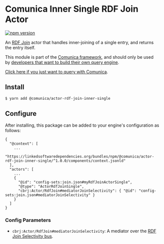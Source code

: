 # Comunica Inner Single RDF Join Actor

[![npm version](https://badge.fury.io/js/%40comunica%2Factor-rdf-join-inner-single.svg)](https://www.npmjs.com/package/@comunica/actor-rdf-join-inner-single)

An [RDF Join](https://github.com/comunica/comunica/tree/master/packages/bus-rdf-join) actor
that handles inner-joining of a single entry, and returns the entry itself.

This module is part of the [Comunica framework](https://github.com/comunica/comunica),
and should only be used by [developers that want to build their own query engine](https://comunica.dev/docs/modify/).

[Click here if you just want to query with Comunica](https://comunica.dev/docs/query/).

## Install

```bash
$ yarn add @comunica/actor-rdf-join-inner-single
```

## Configure

After installing, this package can be added to your engine's configuration as follows:
```text
{
  "@context": [
    ...
    "https://linkedsoftwaredependencies.org/bundles/npm/@comunica/actor-rdf-join-inner-single/^1.0.0/components/context.jsonld"  
  ],
  "actors": [
    ...
    {
      "@id": "config-sets:join.json#myRdfJoinActorSingle",
      "@type": "ActorRdfJoinSingle",
      "cbrj:Actor/RdfJoin#mediatorJoinSelectivity": { "@id": "config-sets:join.json#mediatorJoinSelectivity" }
    }
  ]
}
```

### Config Parameters

* `cbrj:Actor/RdfJoin#mediatorJoinSelectivity`: A mediator over the [RDF Join Selectivity bus](https://github.com/comunica/comunica/tree/master/packages/bus-rdf-join-selectivity).
